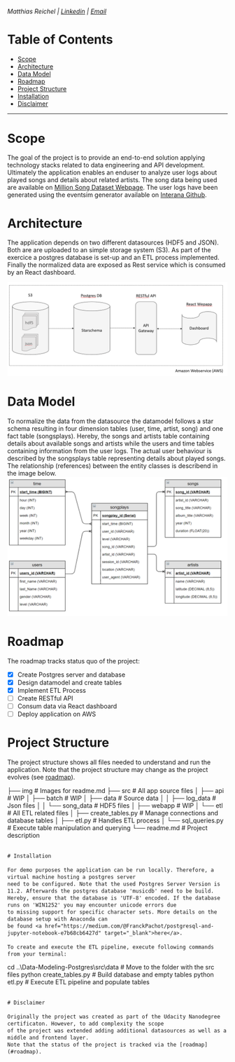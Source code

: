 ###### Matthias Reichel |	[Linkedin](https://www.linkedin.com/in/matthiasreichel/) | [Email](mailto:Matthias.K.Reichel@gmail.com)


# Table of Contents

- [Scope](#scope)
- [Architecture](#architecture)
- [Data Model](#data-model)
- [Roadmap](#roadmap)
- [Project Structure](#project-structure)
- [Installation](#installation)
- [Disclaimer](#disclaimer)

___

# Scope

The goal of the project is to provide an end-to-end solution applying technology stacks related to data engineering and API
development. Ultimately the application enables an enduser to analyze user logs about played songs and details about related artists. 
The song data being used are available on <a href="http://millionsongdataset.com/pages/getting-dataset/" target="_blank">Million Song Dataset Webpage</a>. 
The user logs have been generated using the eventsim generator available on <a href="https://github.com/Interana/eventsim" target="_blank">Interana Github</a>.

# Architecture

The application depends on two different datasources (HDF5 and JSON). Both are are uploaded to an simple storage system (S3). As part of the exercice a postgres
database is set-up and an ETL process implemented. Finally the normalized data are exposed as Rest service which is consumed by an React dashboard.

![alt Image not available](https://raw.githubusercontent.com/MatthiasReichel/Data-Modeling-Postgres/master/img/Architecture.PNG)

# Data Model

To normalize the data from the datasource the datamodel follows a star schema resulting in four dimension tables (user, time, artist, song) 
and one fact table (songsplays). Hereby, the songs and artists table containing details about available songs and artists while the 
users and time tables containing information from the user logs. The actual user behaviour is described by the songsplays table representing
details about played songs. The relationship (references) between the entity classes is describend in the image below.
![alt Image not available](https://raw.githubusercontent.com/MatthiasReichel/Data-Modeling-Postgres/master/img/Datamodel.PNG)


# Roadmap

The roadmap tracks status quo of the project:

- [x] Create Postgres server and database
- [x] Design datamodel and create tables
- [x] Implement ETL Process
- [ ] Create RESTful API
- [ ] Consum data via React dashboard
- [ ] Deploy application on AWS

# Project Structure

The project structure shows all files needed to understand and run the application. Note that
the project structure may change as the project evolves (see [roadmap](#roadmap)).

├── img # Images for readme.md
├── src # All app source files 
│	├── api         # WIP
│	├── batch		# WIP
│	├── data        # Source data
│	│	├── log_data    # Json files
│	│	└── song_data   # HDF5 files
│	├── webapp      # WIP
│	└── etl	        #  All ETL related files
│		├── create_tables.py    # Manage connections and database tables
│		├── etl.py	            # Handles ETL process
│		└── sql_queries.py      # Execute table manipulation and querying
└── readme.md	 # Project description
```

# Installation

For demo purposes the application can be run locally. Therefore, a virtual machine hosting a postgres server
need to be configured. Note that the used Postgres Server Version is 11.2. Afterwards the postgres database 'musicdb' need to be build.
Hereby, ensure that the database is 'UTF-8' encoded. If the database runs on 'WIN1252' you may encounter unicode errors due 
to missing support for specific character sets. More details on the database setup with Anaconda can 
be found <a href="https://medium.com/@FranckPachot/postgresql-and-jupyter-notebook-e7b68cb6427d" target="_blank">here</a>.

To create and execute the ETL pipeline, execute following commands from your terminal:

```
cd ..\Data-Modeling-Postgres\src\data   # Move to the folder with the src files
python create_tables.py                 # Build database and empty tables
python etl.py                           # Execute ETL pipeline and populate tables
```

# Disclaimer

Originally the project was created as part of the Udacity Nanodegree certificaton. However, to add complexity the scope
of the project was extended adding additional datasources as well as a middle and frontend layer.
Note that the status of the project is tracked via the [roadmap](#roadmap).